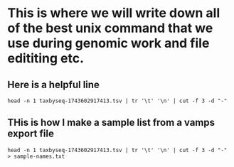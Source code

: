 # This is where we will write down all of the best unix command that we use during genomic work and file edititing etc.

## Here is a helpful line

    head -n 1 taxbyseq-1743602917413.tsv | tr '\t' '\n' | cut -f 3 -d "-"

## THis is how I make a sample list from a vamps export file

    head -n 1 taxbyseq-1743602917413.tsv | tr '\t' '\n' | cut -f 3 -d "-" > sample-names.txt
